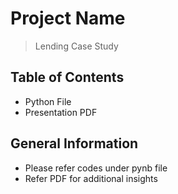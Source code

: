 # Project Name
> Lending Case Study


## Table of Contents
* Python File
* Presentation PDF

<!-- You can include any other section that is pertinent to your problem -->

## General Information
- Please refer codes under pynb file
- Refer PDF for additional insights

